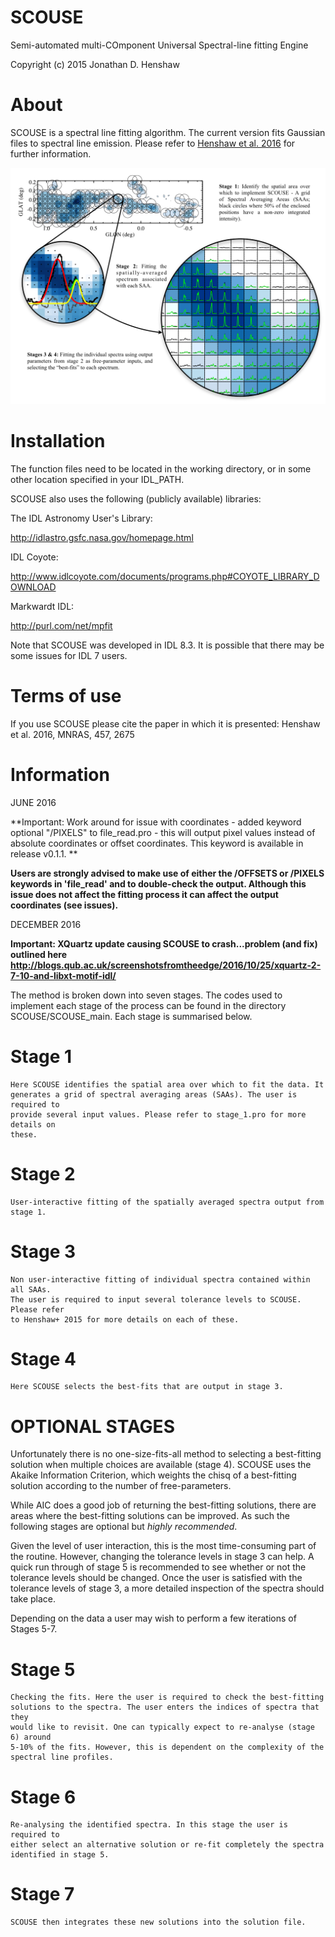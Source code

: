 # SCOUSE

Semi-automated multi-COmponent Universal Spectral-line fitting Engine

Copyright (c) 2015 Jonathan D. Henshaw

About
=====

SCOUSE is a spectral line fitting algorithm. The current version fits Gaussian
files to spectral line emission. Please refer to
[Henshaw et al. 2016](http://ukads.nottingham.ac.uk/abs/2016arXiv160103732H)
for further information.

<img src="images/Figure_cartoon.png"  alt="" width = "850" />

Installation
============

The function files need to be located in the working directory, or in some other
location specified in your IDL_PATH.

SCOUSE also uses the following (publicly available) libraries:

The IDL Astronomy User's Library:

http://idlastro.gsfc.nasa.gov/homepage.html

IDL Coyote:

http://www.idlcoyote.com/documents/programs.php#COYOTE_LIBRARY_DOWNLOAD

Markwardt IDL:

http://purl.com/net/mpfit

Note that SCOUSE was developed in IDL 8.3. It is possible that there may be some
issues for IDL 7 users.

Terms of use
============

If you use SCOUSE please cite the paper in which it is presented:
Henshaw et al. 2016, MNRAS, 457, 2675

Information
===========

JUNE 2016

**Important: Work around for issue with coordinates - added keyword optional
"/PIXELS" to file_read.pro - this will output pixel values instead of absolute
coordinates or offset coordinates. This keyword is available in release v0.1.1.
**

**Users are strongly advised to make use of either the /OFFSETS or /PIXELS
keywords in 'file_read' and to double-check the output. Although this issue does
not affect the fitting process it can affect the output coordinates
(see issues).**

DECEMBER 2016

**Important: XQuartz update causing SCOUSE to crash...problem (and fix) outlined
here http://blogs.qub.ac.uk/screenshotsfromtheedge/2016/10/25/xquartz-2-7-10-and-libxt-motif-idl/**

The method is broken down into seven stages. The codes used to implement each
stage of the process can be found in the directory SCOUSE/SCOUSE_main.
Each stage is summarised below.

Stage 1
=======
	Here SCOUSE identifies the spatial area over which to fit the data. It
	generates a grid of spectral averaging areas (SAAs). The user is required to
	provide several input values. Please refer to stage_1.pro for more details on
	these.

Stage 2
=======

	User-interactive fitting of the spatially averaged spectra output from
	stage 1.

Stage 3
=======

	Non user-interactive fitting of individual spectra contained within all SAAs.
	The user is required to input several tolerance levels to SCOUSE. Please refer
	to Henshaw+ 2015 for more details on each of these.

Stage 4
=======

	Here SCOUSE selects the best-fits that are output in stage 3.

OPTIONAL STAGES
===============

Unfortunately there is no one-size-fits-all method to selecting a best-fitting
solution when multiple choices are available (stage 4). SCOUSE uses the Akaike
Information Criterion, which weights the chisq of a best-fitting solution
according to the number of free-parameters.

While AIC does a good job of returning the best-fitting solutions, there are
areas where the best-fitting solutions can be improved. As such the following
stages are optional but *highly recommended*.

Given the level of user interaction, this is the most time-consuming part of the
routine. However, changing the tolerance levels in stage 3 can help. A quick run
through of stage 5 is recommended to see whether or not the tolerance levels
should be changed. Once the user is satisfied with the tolerance levels of
stage 3, a more detailed inspection of the spectra should take place.

Depending on the data a user may wish to perform a few iterations of Stages 5-7.

Stage 5
=======

	Checking the fits. Here the user is required to check the best-fitting
	solutions to the spectra. The user enters the indices of spectra that they
	would like to revisit. One can typically expect to re-analyse (stage 6) around
	5-10% of the fits. However, this is dependent on the complexity of the
	spectral line profiles.

Stage 6
=======

	Re-analysing the identified spectra. In this stage the user is required to
	either select an alternative solution or re-fit completely the spectra
	identified in stage 5.

Stage 7
=======

	SCOUSE then integrates these new solutions into the solution file.
